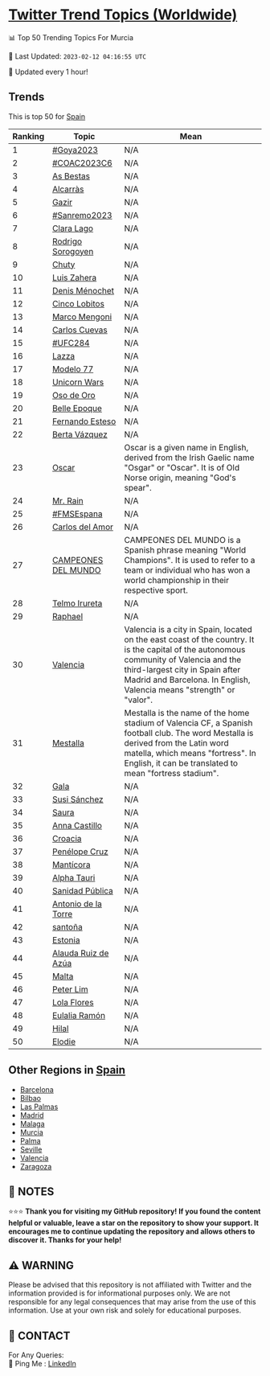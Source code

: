 [Twitter Trend Topics (Worldwide)](https://github.com/ErcinDedeoglu/Twitter-Trend-Topics)
==========


📊 Top 50 Trending Topics For Murcia

📆 Last Updated: `2023-02-12 04:16:55 UTC`

🔧 Updated every 1 hour!


## Trends

This is top 50 for [Spain](</Spain>)

| Ranking | Topic | Mean |
| ------- | ------------ | ------------ |
| 1 | [#Goya2023](http://twitter.com/search?q=%23Goya2023) | N/A |
| 2 | [#COAC2023C6](http://twitter.com/search?q=%23COAC2023C6) | N/A |
| 3 | [As Bestas](http://twitter.com/search?q=As+Bestas) | N/A |
| 4 | [Alcarràs](http://twitter.com/search?q=Alcarr%c3%a0s) | N/A |
| 5 | [Gazir](http://twitter.com/search?q=Gazir) | N/A |
| 6 | [#Sanremo2023](http://twitter.com/search?q=%23Sanremo2023) | N/A |
| 7 | [Clara Lago](http://twitter.com/search?q=Clara+Lago) | N/A |
| 8 | [Rodrigo Sorogoyen](http://twitter.com/search?q=Rodrigo+Sorogoyen) | N/A |
| 9 | [Chuty](http://twitter.com/search?q=Chuty) | N/A |
| 10 | [Luis Zahera](http://twitter.com/search?q=Luis+Zahera) | N/A |
| 11 | [Denis Ménochet](http://twitter.com/search?q=Denis+M%c3%a9nochet) | N/A |
| 12 | [Cinco Lobitos](http://twitter.com/search?q=Cinco+Lobitos) | N/A |
| 13 | [Marco Mengoni](http://twitter.com/search?q=Marco+Mengoni) | N/A |
| 14 | [Carlos Cuevas](http://twitter.com/search?q=Carlos+Cuevas) | N/A |
| 15 | [#UFC284](http://twitter.com/search?q=%23UFC284) | N/A |
| 16 | [Lazza](http://twitter.com/search?q=Lazza) | N/A |
| 17 | [Modelo 77](http://twitter.com/search?q=Modelo+77) | N/A |
| 18 | [Unicorn Wars](http://twitter.com/search?q=Unicorn+Wars) | N/A |
| 19 | [Oso de Oro](http://twitter.com/search?q=Oso+de+Oro) | N/A |
| 20 | [Belle Epoque](http://twitter.com/search?q=Belle+Epoque) | N/A |
| 21 | [Fernando Esteso](http://twitter.com/search?q=Fernando+Esteso) | N/A |
| 22 | [Berta Vázquez](http://twitter.com/search?q=Berta+V%c3%a1zquez) | N/A |
| 23 | [Oscar](http://twitter.com/search?q=Oscar) | Oscar is a given name in English, derived from the Irish Gaelic name "Osgar" or "Oscar". It is of Old Norse origin, meaning "God's spear". |
| 24 | [Mr. Rain](http://twitter.com/search?q=Mr.+Rain) | N/A |
| 25 | [#FMSEspana](http://twitter.com/search?q=%23FMSEspana) | N/A |
| 26 | [Carlos del Amor](http://twitter.com/search?q=Carlos+del+Amor) | N/A |
| 27 | [CAMPEONES DEL MUNDO](http://twitter.com/search?q=CAMPEONES+DEL+MUNDO) | CAMPEONES DEL MUNDO is a Spanish phrase meaning "World Champions". It is used to refer to a team or individual who has won a world championship in their respective sport. |
| 28 | [Telmo Irureta](http://twitter.com/search?q=Telmo+Irureta) | N/A |
| 29 | [Raphael](http://twitter.com/search?q=Raphael) | N/A |
| 30 | [Valencia](http://twitter.com/search?q=Valencia) | Valencia is a city in Spain, located on the east coast of the country. It is the capital of the autonomous community of Valencia and the third-largest city in Spain after Madrid and Barcelona. In English, Valencia means "strength" or "valor". |
| 31 | [Mestalla](http://twitter.com/search?q=Mestalla) | Mestalla is the name of the home stadium of Valencia CF, a Spanish football club. The word Mestalla is derived from the Latin word matella, which means "fortress". In English, it can be translated to mean "fortress stadium". |
| 32 | [Gala](http://twitter.com/search?q=Gala) | N/A |
| 33 | [Susi Sánchez](http://twitter.com/search?q=Susi+S%c3%a1nchez) | N/A |
| 34 | [Saura](http://twitter.com/search?q=Saura) | N/A |
| 35 | [Anna Castillo](http://twitter.com/search?q=Anna+Castillo) | N/A |
| 36 | [Croacia](http://twitter.com/search?q=Croacia) | N/A |
| 37 | [Penélope Cruz](http://twitter.com/search?q=Pen%c3%a9lope+Cruz) | N/A |
| 38 | [Mantícora](http://twitter.com/search?q=Mant%c3%adcora) | N/A |
| 39 | [Alpha Tauri](http://twitter.com/search?q=Alpha+Tauri) | N/A |
| 40 | [Sanidad Pública](http://twitter.com/search?q=Sanidad+P%c3%bablica) | N/A |
| 41 | [Antonio de la Torre](http://twitter.com/search?q=Antonio+de+la+Torre) | N/A |
| 42 | [santoña](http://twitter.com/search?q=santo%c3%b1a) | N/A |
| 43 | [Estonia](http://twitter.com/search?q=Estonia) | N/A |
| 44 | [Alauda Ruiz de Azúa](http://twitter.com/search?q=Alauda+Ruiz+de+Az%c3%baa) | N/A |
| 45 | [Malta](http://twitter.com/search?q=Malta) | N/A |
| 46 | [Peter Lim](http://twitter.com/search?q=Peter+Lim) | N/A |
| 47 | [Lola Flores](http://twitter.com/search?q=Lola+Flores) | N/A |
| 48 | [Eulalia Ramón](http://twitter.com/search?q=Eulalia+Ram%c3%b3n) | N/A |
| 49 | [Hilal](http://twitter.com/search?q=Hilal) | N/A |
| 50 | [Elodie](http://twitter.com/search?q=Elodie) | N/A |



## Other Regions in [Spain](</Spain>)

* [Barcelona](</Spain/Barcelona.md>)
* [Bilbao](</Spain/Bilbao.md>)
* [Las Palmas](</Spain/Las Palmas.md>)
* [Madrid](</Spain/Madrid.md>)
* [Malaga](</Spain/Malaga.md>)
* [Murcia](</Spain/Murcia.md>)
* [Palma](</Spain/Palma.md>)
* [Seville](</Spain/Seville.md>)
* [Valencia](</Spain/Valencia.md>)
* [Zaragoza](</Spain/Zaragoza.md>)



## 📝 NOTES

⭐⭐⭐ **Thank you for visiting my GitHub repository! If you found the content helpful or valuable, leave a star on the repository to show your support. It encourages me to continue updating the repository and allows others to discover it. Thanks for your help!**


## ⚠️ WARNING

Please be advised that this repository is not affiliated with Twitter and the information provided is for informational purposes only. We are not responsible for any legal consequences that may arise from the use of this information. Use at your own risk and solely for educational purposes.


## 📨 CONTACT

 For Any Queries:  
            🏓 Ping Me : [LinkedIn](https://www.linkedin.com/in/ercindedeoglu/)
